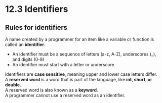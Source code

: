 # 12.3 Identifiers

## Rules for identifiers
A name created by a programmer for an item like a variable or function is called an **identifier**.   
* An identifier must be a sequence of letters (a-z, A-Z), underscores (_), and digits (0-9)
* An identifier must start with a letter or underscore.

Identifiers are **case sensitive**, meaning upper and lower case letters differ.   
A **reserved word** is a word that is part of the language, like **int, short, or double**.   
A reserved word is also known as a **keyword**.   
A programmer cannot use a reserved word as an identifier.   

